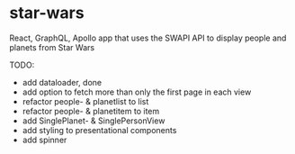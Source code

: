 # star-wars
React, GraphQL, Apollo app that uses the SWAPI API to display people and planets from Star Wars

TODO:
- add dataloader, done
- add option to fetch more than only the first page in each view
- refactor people- & planetlist to list
- refactor people- & planetitem to item
- add SinglePlanet- & SinglePersonView
- add styling to presentational components 
- add spinner
